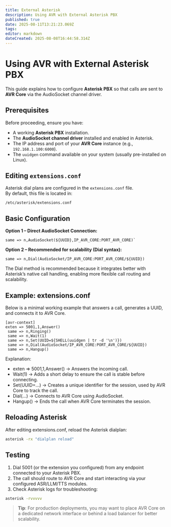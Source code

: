 ```yaml
---
title: External Asterisk
description: Using AVR with External Asterisk PBX
published: true
date: 2025-08-11T13:21:23.069Z
tags: 
editor: markdown
dateCreated: 2025-08-08T16:44:58.314Z
---
```


# Using AVR with External Asterisk PBX

This guide explains how to configure **Asterisk PBX** so that calls are sent to **AVR Core** via the AudioSocket channel driver.

## Prerequisites

Before proceeding, ensure you have:

- A working **Asterisk PBX** installation.
- The **AudioSocket channel driver** installed and enabled in Asterisk.
- The IP address and port of your **AVR Core** instance (e.g., `192.168.1.100:6000`).
- The `uuidgen` command available on your system (usually pre-installed on Linux).

## Editing `extensions.conf`

Asterisk dial plans are configured in the `extensions.conf` file.  
By default, this file is located in:

```
/etc/asterisk/extensions.conf
```

## Basic Configuration

**Option 1 – Direct AudioSocket Connection:**
```asterisk
same => n,AudioSocket(${UUID},IP_AVR_CORE:PORT_AVR_CORE)`
```

**Option 2 – Recommended for scalability (Dial syntax):**

```asterisk
same => n,Dial(AudioSocket/IP_AVR_CORE:PORT_AVR_CORE/${UUID})
```

The Dial method is recommended because it integrates better with Asterisk’s native call handling, enabling more flexible call routing and scalability.

## Example: extensions.conf

Below is a minimal working example that answers a call, generates a UUID, and connects it to AVR Core.

```env
[avr-context]
exten => 5001,1,Answer()
 same => n,Ringing()
 same => n,Wait(1)
 same => n,Set(UUID=${SHELL(uuidgen | tr -d '\n')})
 same => n,Dial(AudioSocket/IP_AVR_CORE:PORT_AVR_CORE/${UUID})
 same => n,Hangup()
```
 
Explanation:
- exten => 5001,1,Answer() → Answers the incoming call.
- Wait(1) → Adds a short delay to ensure the call is stable before connecting.
- Set(UUID=...) → Creates a unique identifier for the session, used by AVR Core to track the call.
- Dial(...) → Connects to AVR Core using AudioSocket.
- Hangup() → Ends the call when AVR Core terminates the session.

## Reloading Asterisk

After editing extensions.conf, reload the Asterisk dialplan:

```bash
asterisk -rx "dialplan reload"
```

## Testing

1. Dial 5001 (or the extension you configured) from any endpoint connected to your Asterisk PBX.
2. The call should route to AVR Core and start interacting via your configured ASR/LLM/TTS modules.
3. Check Asterisk logs for troubleshooting:

```bash
asterisk -rvvvvv
```
  
> **Tip**: For production deployments, you may want to place AVR Core on a dedicated network interface or behind a load balancer for better scalability.
  
